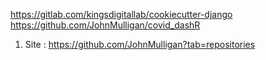 https://gitlab.com/kingsdigitallab/cookiecutter-django
https://github.com/JohnMulligan/covid_dashR

1. Site : https://github.com/JohnMulligan?tab=repositories
